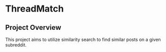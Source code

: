 # ThreadMatch

## Project Overview

This project aims to utilize similarity search to find similar posts on a given subreddit. 
